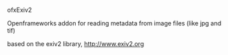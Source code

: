 ofxExiv2

Openframeworks addon for reading metadata from image files (like jpg and tif)

based on the exiv2 library, http://www.exiv2.org
